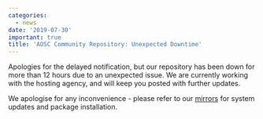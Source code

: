 ```yaml
---
categories:
  - news
date: '2019-07-30'
important: true
title: 'AOSC Community Repository: Unexpected Downtime'
---
```



Apologies for the delayed notification, but our repository has been down for more than 12 hours due to an unexpected issue. We are currently working with the hosting agency, and will keep you posted with further updates.

We apologise for any inconvenience - please refer to our [mirrors](https://aosc.io/mirror-status) for system updates and package installation.